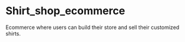 # Shirt_shop_ecommerce
 Ecommerce where users can build their store and sell their customized shirts.
